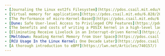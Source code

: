```yaml
---
- [Journaling the Linux ext2fs Filesystem](https://pdos.csail.mit.edu/6.828/2023/readings/journal-design.pdf)
- [Virtual memory for applications](https://pdos.csail.mit.edu/6.828/2023/readings/appel-li.pdf)
- [The Performance of micro-Kernel-Based](https://pdos.csail.mit.edu/6.828/2023/readings/microkernel.pdf)
- [Dune: Safe User-level Access to Privileged CPU Features](https://pdos.csail.mit.edu/6.828/2023/readings/belay-dune.pdf)
- [The benefits and costs of writing a POSIX kernel in a high-level language](https://pdos.csail.mit.edu/6.828/2023/readings/biscuit.pdf)
- [Eliminating Receive Livelock in an Interrupt-driven Kernel](https://pdos.csail.mit.edu/6.828/2023/readings/mogul96usenix.pdf)
- [Meltdown: Reading Kernel Memory from User Space](https://pdos.csail.mit.edu/6.828/2023/readings/meltdown.pdf)
- [RCU Usage In the Linux Kernel: One Decade Later](https://pdos.csail.mit.edu/6.828/2023/readings/rcu-decade-later.pdf)
- [A thorough introduction to eBPF](https://lwn.net/Articles/740157/)
---
```

